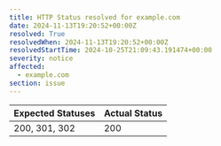 ```yaml
---
title: HTTP Status resolved for example.com
date: 2024-11-13T19:20:52+00:00Z
resolved: True
resolvedWhen: 2024-11-13T19:20:52+00:00Z
resolvedStartTime: 2024-10-25T21:09:43.191474+00:00
severity: notice
affected:
  - example.com
section: issue
---
```


| Expected Statuses | Actual Status  |
|-------------------|----------------|
| 200, 301, 302 | 200 |
